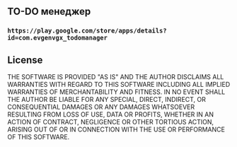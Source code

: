## TO-DO менеджер

### `https://play.google.com/store/apps/details?id=com.evgenvgx_todomanager`

## License
THE SOFTWARE IS PROVIDED "AS IS" AND THE AUTHOR DISCLAIMS ALL WARRANTIES WITH REGARD TO THIS SOFTWARE 
INCLUDING ALL IMPLIED WARRANTIES OF MERCHANTABILITY AND FITNESS. IN NO EVENT SHALL THE AUTHOR BE 
LIABLE FOR ANY SPECIAL, DIRECT, INDIRECT, OR CONSEQUENTIAL DAMAGES OR ANY DAMAGES WHATSOEVER RESULTING 
FROM LOSS OF USE, DATA OR PROFITS, WHETHER IN AN ACTION OF CONTRACT, NEGLIGENCE OR OTHER TORTIOUS 
ACTION, ARISING OUT OF OR IN CONNECTION WITH THE USE OR PERFORMANCE OF THIS SOFTWARE.
